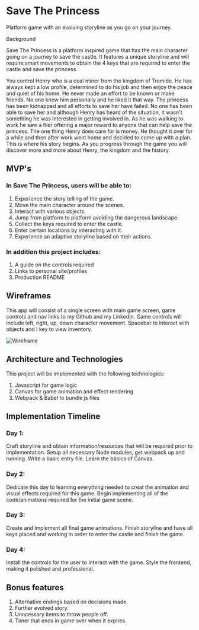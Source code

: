 # Save The Princess

Platform game with an evolving storyline as you go on your journey.

Background 

Save The Princess is a platform inspired game that has the main character going on a journey to save the castle. It features a unique storyline and will require smart movements to obtain the 4 keys that are required to enter the castle and save the princess.

You control Henry who is a coal miner from the kingdom of Tromide. He has always kept a low profile, determined to do his job and then enjoy the peace and quiet of his home. He never made an effort to be known or make friends. No one knew him personally and he liked it that way.  The princess has been kidnapped and all efforts to save her have failed. No one has been able to save her and although Henry has heard of the situation, it wasn't something he was interested in getting involved in. As he was walking to work he saw a flier offering a major reward to anyone that can help save the princess. The one thing Henry does care for is money. He thought it over for a while and then after work went home and decided to come up with a plan. This is where his story begins. As you progress through the game you will discover more and more about Henry, the kingdom and the history.

<h2>MVP's</h2>

<h3>In Save The Princess, users will be able to:</h3>

  1. Experience the story telling of the game.
  2. Move the main character around the scenes.
  3. Interact with various objects.
  4. Jump from platform to platform avoiding the dangerous landscape.
  5. Collect the keys required to enter the castle.
  6. Enter certain locations by interacting with it.
  7. Experience an adaptive storyline based on their actions.
  
<h3>In addition this project includes:</h3>

  1. A guide on the controls required
  2. Links to personal site/profiles
  3. Production README
  
 <h2> Wireframes </h2>
 
  This app will consist of a single screen with main game screen, game controls and nav links to my Github and my LinkedIn.
  Game controls will include left, right, up, down character movement. Spacebar to interact with objects and I key to view inventory. 
 
![Wireframe](https://user-images.githubusercontent.com/19613624/71794272-bc986200-300e-11ea-87c5-cb1785420cb6.png)


<h2> Architecture and Technologies </h2>

This project will be implemented with the following technologies:

  1. Javascript for game logic
  2. Canvas for game animation and effect rendering
  3. Webpack & Babel to bundle js files


<h2> Implementation Timeline </h2>

<h3>Day 1: </h3> Craft storyline and obtain information/resources that will be required prior to implementation. Setup all necessary Node modules, get webpack up and running. Write a basic entry file. Learn the basics of Canvas. 

<h3>Day 2: </h3> Dedicate this day to learning everything needed to creat the animation and visual effects required for this game. Begin implementing all of the code/animations required for the initial game scene.

<h3>Day 3: </h3> Create and implement all final game animations. Finish storyline and have all keys placed and working in order to enter the castle and finish the game.

<h3>Day 4: </h4> Install the controls for the user to interact with the game. Style the frontend, making it polished and professional.

<h2> Bonus features </h2>

  1. Alternative endings based on decisions made.
  2. Further evolved story.
  3. Unncessary items to throw people off.
  4. Timer that ends in game over when it expires.

